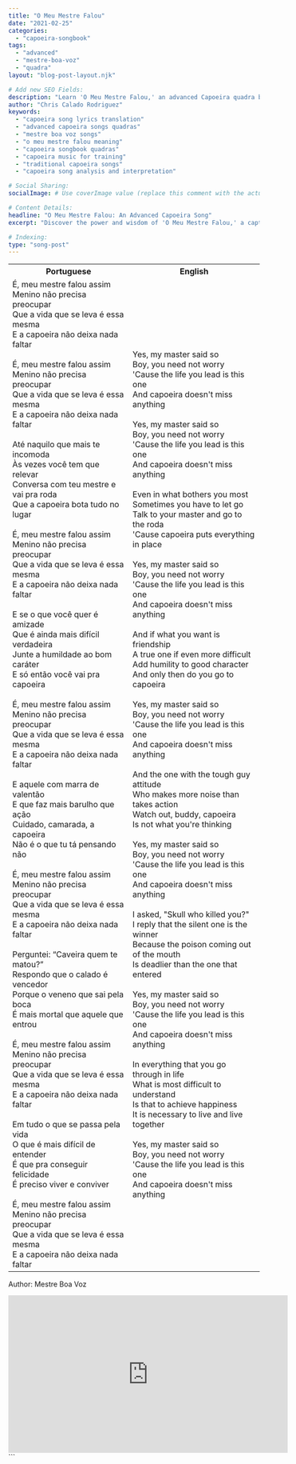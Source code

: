```yaml
---
title: "O Meu Mestre Falou"
date: "2021-02-25"
categories:
  - "capoeira-songbook"
tags:
  - "advanced"
  - "mestre-boa-voz"
  - "quadra"
layout: "blog-post-layout.njk"

# Add new SEO Fields:
description: "Learn 'O Meu Mestre Falou,' an advanced Capoeira quadra by Mestre Boa Voz. Explore its meaning and context within Capoeira traditions."
author: "Chris Calado Rodriguez"
keywords:
  - "capoeira song lyrics translation"
  - "advanced capoeira songs quadras"
  - "mestre boa voz songs"
  - "o meu mestre falou meaning"
  - "capoeira songbook quadras"
  - "capoeira music for training"
  - "traditional capoeira songs"
  - "capoeira song analysis and interpretation"

# Social Sharing:
socialImage: # Use coverImage value (replace this comment with the actual coverImage value if available)

# Content Details:
headline: "O Meu Mestre Falou: An Advanced Capoeira Song"
excerpt: "Discover the power and wisdom of 'O Meu Mestre Falou,' a captivating Capoeira quadra by Mestre Boa Voz, offering insights into Capoeira philosophy and training."

# Indexing:
type: "song-post"
---
```



<table class="capoeira-table">
    <tr class="header-row">
        <th>Portuguese</th>
        <th>English</th>
    </tr>
    <tr>
        <td>É, meu mestre falou assim<br>
Menino não precisa preocupar<br>
Que a vida que se leva é essa mesma<br>
E a capoeira não deixa nada faltar<br><br>
É, meu mestre falou assim<br>
Menino não precisa preocupar<br>
Que a vida que se leva é essa mesma<br>
E a capoeira não deixa nada faltar<br><br>
Até naquilo que mais te incomoda<br>
Às vezes você tem que relevar<br>
Conversa com teu mestre e vai pra roda<br>
Que a capoeira bota tudo no lugar<br><br>
É, meu mestre falou assim<br>
Menino não precisa preocupar<br>
Que a vida que se leva é essa mesma<br>
E a capoeira não deixa nada faltar<br><br>
E se o que você quer é amizade<br>
Que é ainda mais difícil verdadeira<br>
Junte a humildade ao bom caráter<br>
E só então você vai pra capoeira<br><br>
É, meu mestre falou assim<br>
Menino não precisa preocupar<br>
Que a vida que se leva é essa mesma<br>
E a capoeira não deixa nada faltar<br><br>
E aquele com marra de valentão<br>
E que faz mais barulho que ação<br>
Cuidado, camarada, a capoeira<br>
Não é o que tu tá pensando não<br><br>
É, meu mestre falou assim<br>
Menino não precisa preocupar<br>
Que a vida que se leva é essa mesma<br>
E a capoeira não deixa nada faltar<br><br>
Perguntei: “Caveira quem te matou?”<br>
Respondo que o calado é vencedor<br>
Porque o veneno que sai pela boca<br>
É mais mortal que aquele que entrou<br><br>
É, meu mestre falou assim<br>
Menino não precisa preocupar<br>
Que a vida que se leva é essa mesma<br>
E a capoeira não deixa nada faltar<br><br>
Em tudo o que se passa pela vida<br>
O que é mais difícil de entender<br>
É que pra conseguir felicidade<br>
É preciso viver e conviver<br><br>
É, meu mestre falou assim<br>
Menino não precisa preocupar<br>
Que a vida que se leva é essa mesma<br>
E a capoeira não deixa nada faltar</td>
        <td>Yes, my master said so<br>
Boy, you need not worry<br>
'Cause the life you lead is this one<br>
And capoeira doesn't miss anything<br><br>
Yes, my master said so<br>
Boy, you need not worry<br>
'Cause the life you lead is this one<br>
And capoeira doesn't miss anything<br><br>
Even in what bothers you most<br>
Sometimes you have to let go<br>
Talk to your master and go to the roda<br>
'Cause capoeira puts everything in place<br><br>
Yes, my master said so<br>
Boy, you need not worry<br>
'Cause the life you lead is this one<br>
And capoeira doesn't miss anything<br><br>
And if what you want is friendship<br>
A true one if even more difficult<br>
Add humility to good character<br>
And only then do you go to capoeira<br><br>
Yes, my master said so<br>
Boy, you need not worry<br>
'Cause the life you lead is this one<br>
And capoeira doesn't miss anything<br><br>
And the one with the tough guy attitude<br>
Who makes more noise than takes action<br>
Watch out, buddy, capoeira<br>
Is not what you're thinking<br><br>
Yes, my master said so<br>
Boy, you need not worry<br>
'Cause the life you lead is this one<br>
And capoeira doesn't miss anything<br><br>
I asked, "Skull who killed you?"<br>
I reply that the silent one is the winner<br>
Because the poison coming out of the mouth<br>
Is deadlier than the one that entered<br><br>
Yes, my master said so<br>
Boy, you need not worry<br>
'Cause the life you lead is this one<br>
And capoeira doesn't miss anything<br><br>
In everything that you go through in life<br>
What is most difficult to understand<br>
Is that to achieve happiness<br>
It is necessary to live and live together<br><br>
Yes, my master said so<br>
Boy, you need not worry<br>
'Cause the life you lead is this one<br>
And capoeira doesn't miss anything</td>
    </tr>
</table>
<figcaption>

Author: Mestre Boa Voz

</figcaption>

<iframe width="560" height="315" src="https://www.youtube.com/embed/KIz1uMaHSaI" title="YouTube video player" frameborder="0" allow="accelerometer; autoplay; clipboard-write; encrypted-media; gyroscope; picture-in-picture" allowfullscreen></iframe>
```